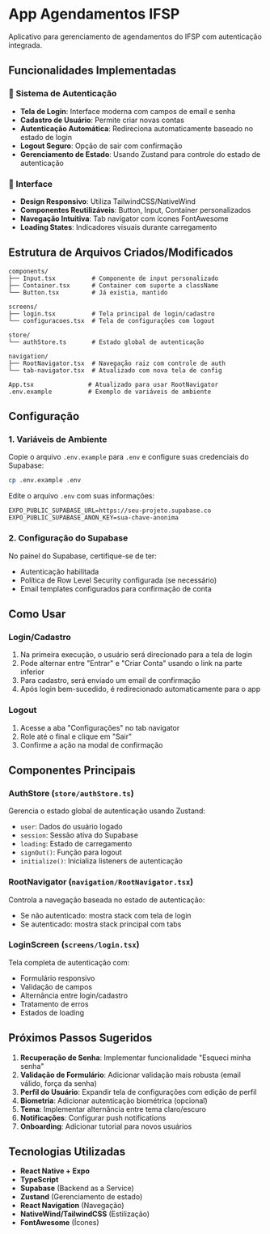 # App Agendamentos IFSP

Aplicativo para gerenciamento de agendamentos do IFSP com autenticação integrada.

## Funcionalidades Implementadas

### 🔐 Sistema de Autenticação

- **Tela de Login**: Interface moderna com campos de email e senha
- **Cadastro de Usuário**: Permite criar novas contas
- **Autenticação Automática**: Redireciona automaticamente baseado no estado de login
- **Logout Seguro**: Opção de sair com confirmação
- **Gerenciamento de Estado**: Usando Zustand para controle do estado de autenticação

### 🎨 Interface

- **Design Responsivo**: Utiliza TailwindCSS/NativeWind
- **Componentes Reutilizáveis**: Button, Input, Container personalizados
- **Navegação Intuitiva**: Tab navigator com ícones FontAwesome
- **Loading States**: Indicadores visuais durante carregamento

## Estrutura de Arquivos Criados/Modificados

```
components/
├── Input.tsx          # Componente de input personalizado
├── Container.tsx      # Container com suporte a className
└── Button.tsx         # Já existia, mantido

screens/
├── login.tsx          # Tela principal de login/cadastro
└── configuracoes.tsx  # Tela de configurações com logout

store/
└── authStore.ts       # Estado global de autenticação

navigation/
├── RootNavigator.tsx  # Navegação raiz com controle de auth
└── tab-navigator.tsx  # Atualizado com nova tela de config

App.tsx               # Atualizado para usar RootNavigator
.env.example          # Exemplo de variáveis de ambiente
```

## Configuração

### 1. Variáveis de Ambiente

Copie o arquivo `.env.example` para `.env` e configure suas credenciais do Supabase:

```bash
cp .env.example .env
```

Edite o arquivo `.env` com suas informações:

```
EXPO_PUBLIC_SUPABASE_URL=https://seu-projeto.supabase.co
EXPO_PUBLIC_SUPABASE_ANON_KEY=sua-chave-anonima
```

### 2. Configuração do Supabase

No painel do Supabase, certifique-se de ter:

- Autenticação habilitada
- Política de Row Level Security configurada (se necessário)
- Email templates configurados para confirmação de conta

## Como Usar

### Login/Cadastro

1. Na primeira execução, o usuário será direcionado para a tela de login
2. Pode alternar entre "Entrar" e "Criar Conta" usando o link na parte inferior
3. Para cadastro, será enviado um email de confirmação
4. Após login bem-sucedido, é redirecionado automaticamente para o app

### Logout

1. Acesse a aba "Configurações" no tab navigator
2. Role até o final e clique em "Sair"
3. Confirme a ação na modal de confirmação

## Componentes Principais

### AuthStore (`store/authStore.ts`)

Gerencia o estado global de autenticação usando Zustand:

- `user`: Dados do usuário logado
- `session`: Sessão ativa do Supabase
- `loading`: Estado de carregamento
- `signOut()`: Função para logout
- `initialize()`: Inicializa listeners de autenticação

### RootNavigator (`navigation/RootNavigator.tsx`)

Controla a navegação baseada no estado de autenticação:

- Se não autenticado: mostra stack com tela de login
- Se autenticado: mostra stack principal com tabs

### LoginScreen (`screens/login.tsx`)

Tela completa de autenticação com:

- Formulário responsivo
- Validação de campos
- Alternância entre login/cadastro
- Tratamento de erros
- Estados de loading

## Próximos Passos Sugeridos

1. **Recuperação de Senha**: Implementar funcionalidade "Esqueci minha senha"
2. **Validação de Formulário**: Adicionar validação mais robusta (email válido, força da senha)
3. **Perfil do Usuário**: Expandir tela de configurações com edição de perfil
4. **Biometria**: Adicionar autenticação biométrica (opcional)
5. **Tema**: Implementar alternância entre tema claro/escuro
6. **Notificações**: Configurar push notifications
7. **Onboarding**: Adicionar tutorial para novos usuários

## Tecnologias Utilizadas

- **React Native + Expo**
- **TypeScript**
- **Supabase** (Backend as a Service)
- **Zustand** (Gerenciamento de estado)
- **React Navigation** (Navegação)
- **NativeWind/TailwindCSS** (Estilização)
- **FontAwesome** (Ícones)
